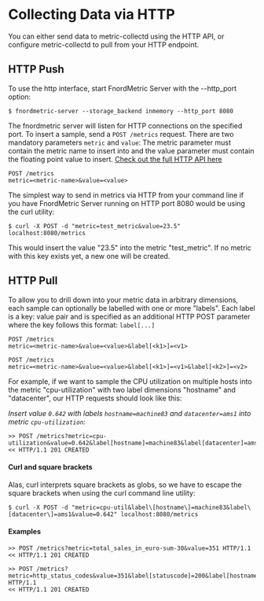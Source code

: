 Collecting Data via HTTP
========================

You can either send data to metric-collectd using the HTTP API, or configure
metric-collectd to pull from your HTTP endpoint.


HTTP Push
---------

To use the http interface, start FnordMetric Server with the --http_port
option:

    $ fnordmetric-server --storage_backend inmemory --http_port 8080

The fnordmetric server will listen for HTTP connections on the specified port.
To insert a sample, send a `POST /metrics` request. There are two mandatory 
parameters `metric` and `value`: The metric parameter must contain the metric
name to insert into and the value parameter must contain the floating point
value to insert. [Check out the full HTTP API here](/documentation/http_api)

    POST /metrics
    metric=<metric-name>&value=<value>

The simplest way to send in metrics via HTTP from your command line if you have
FnordMetric Server running on HTTP port 8080 would be using the curl utility:

    $ curl -X POST -d "metric=test_metric&value=23.5" localhost:8080/metrics

This would insert the value "23.5" into the metric "test_metric". If no metric
with this key exists yet, a new one will be created.


HTTP Pull
---------

To allow you to drill down into your metric data in arbitrary dimensions, each
sample can optionally be labelled with one or more "labels". Each label is a
key: value pair and is specified as an additional HTTP POST parameter where the
key follows this format: `label[...]`

    POST /metrics
    metric=<metric-name>&value=<value>&label[<k1>]=<v1>

    POST /metrics
    metric=<metric-name>&value=<value>&label[<k1>]=<v1>&label[<k2>]=<v2>

For example, if we want to sample the CPU utilization on multiple hosts into
the metric "cpu-utilization" with two label dimensions "hostname" and "datacenter",
our HTTP requests should look like this:

_Insert value `0.642` with labels `hostname=machine83` and `datacenter=ams1` into metric `cpu-utilization`:_

    >> POST /metrics?metric=cpu-utilization&value=0.642&label[hostname]=machine83&label[datacenter]=ams1
    << HTTP/1.1 201 CREATED


#### Curl and square brackets

Alas, curl interprets square brackets as globs, so we have to escape the square
brackets when using the curl command line utility:


    $ curl -X POST -d "metric=cpu-util&label\[hostname\]=machine83&label\[datacenter\]=ams1&value=0.642" localhost:8080/metrics


#### Examples

    >> POST /metrics?metric=total_sales_in_euro-sum-30&value=351 HTTP/1.1
    << HTTP/1.1 201 CREATED

    >> POST /metrics?metric=http_status_codes&value=351&label[statuscode]=200&label[hostname]=myhost1 HTTP/1.1
    << HTTP/1.1 201 CREATED


